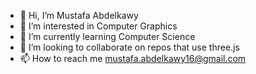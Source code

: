 - 👋 Hi, I’m Mustafa Abdelkawy
- 👀 I’m interested in Computer Graphics
- 🌱 I’m currently learning Computer Science
- 💞️ I’m looking to collaborate on repos that use three.js
- 📫 How to reach me mustafa.abdelkawy16@gmail.com

<!---
Abdelkawy16/Abdelkawy16 is a ✨ special ✨ repository because its `README.md` (this file) appears on your GitHub profile.
You can click the Preview link to take a look at your changes.
--->
